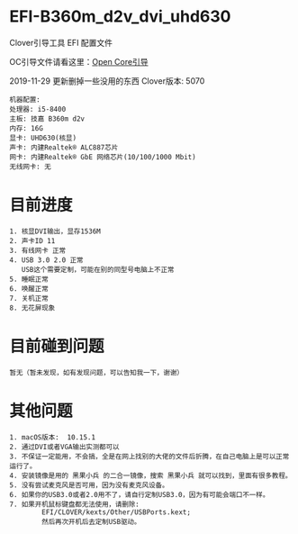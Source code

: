 # EFI-B360m_d2v_dvi_uhd630
Clover引导工具 EFI 配置文件

OC引导文件请看这里：[Open Core引导](https://github.com/Matchas-xiaobin/EFI-B360m_d2v_OpenCore_dvi_uhd630)

2019-11-29 更新删掉一些没用的东西
Clover版本:  5070

```
机器配置:
处理器: i5-8400
主板: 技嘉 B360m d2v
内存: 16G
显卡: UHD630(核显)
声卡: 内建Realtek® ALC887芯片
网卡: 内建Realtek® GbE 网络芯片(10/100/1000 Mbit)
无线网卡: 无
```

# 目前进度
```
1. 核显DVI输出，显存1536M
2. 声卡ID 11
3. 有线网卡 正常
4. USB 3.0 2.0 正常
   USB这个需要定制，可能在别的同型号电脑上不正常
5. 睡眠正常
6. 唤醒正常
7. 关机正常
8. 无花屏现象
```

# 目前碰到问题
```
暂无（暂未发现，如有发现问题，可以告知我一下，谢谢）
```

# 其他问题
```
1. macOS版本:  10.15.1
2. 通过DVI或者VGA输出实测都可以
3. 不保证一定能用，不会搞，全是在网上找别的大佬的文件后折腾，在自己电脑上是可以正常运行了。
4. 安装镜像是用的 黑果小兵 的二合一镜像，搜索 黑果小兵 就可以找到，里面有很多教程。
5. 没有尝试麦克风是否可用，因为没有麦克风设备。
6. 如果你的USB3.0或者2.0用不了，请自行定制USB3.0，因为有可能会端口不一样。
7. 如果开机鼠标键盘都无法使用，请删除: 
        EFI/CLOVER/kexts/Other/USBPorts.kext;
        然后再次开机后去定制USB驱动。
```
